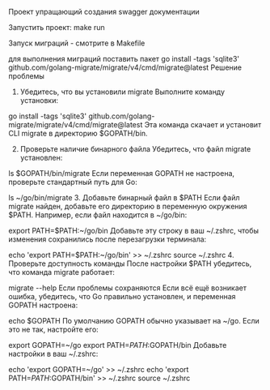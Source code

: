Проект упращающий создания swagger документации 

Запустить проект: make run

Запуск миграций - смотрите в Makefile

для выполнения миграций поставить пакет 
go install -tags 'sqlite3' github.com/golang-migrate/migrate/v4/cmd/migrate@latest
Решение проблемы
1. Убедитесь, что вы установили migrate
Выполните команду установки:

go install -tags 'sqlite3' github.com/golang-migrate/migrate/v4/cmd/migrate@latest
Эта команда скачает и установит CLI migrate в директорию $GOPATH/bin.

2. Проверьте наличие бинарного файла
Убедитесь, что файл migrate установлен:

ls $GOPATH/bin/migrate
Если переменная GOPATH не настроена, проверьте стандартный путь для Go:

ls ~/go/bin/migrate
3. Добавьте бинарный файл в $PATH
Если файл migrate найден, добавьте его директорию в переменную окружения $PATH. Например, если файл находится в ~/go/bin:

export PATH=$PATH:~/go/bin
Добавьте эту строку в ваш ~/.zshrc, чтобы изменения сохранились после перезагрузки терминала:

echo 'export PATH=$PATH:~/go/bin' >> ~/.zshrc
source ~/.zshrc
4. Проверьте доступность команды
После настройки $PATH убедитесь, что команда migrate работает:

migrate --help
Если проблемы сохраняются
Если всё ещё возникает ошибка, убедитесь, что Go правильно установлен, и переменная GOPATH настроена:

echo $GOPATH
По умолчанию GOPATH обычно указывает на ~/go. Если это не так, настройте его:

export GOPATH=~/go
export PATH=$PATH:$GOPATH/bin
Добавьте настройки в ваш ~/.zshrc:

echo 'export GOPATH=~/go' >> ~/.zshrc
echo 'export PATH=$PATH:$GOPATH/bin' >> ~/.zshrc
source ~/.zshrc